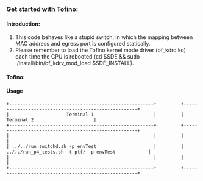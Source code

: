 ### Get started with Tofino:
#### Introduction: 
  1. This code behaves like a stupid switch, in which the mapping between MAC address and egress port is configured statically. 
  2. Please remember to load the Tofino kernel mode driver (bf_kdrc.ko) each time the CPU is rebooted (cd $SDE && sudo ./install/bin/bf_kdrv_mod_load $SDE_INSTALL).


#### Tofino:
#### Usage
  ```
  +-----------------------------------------------------+         +-----------------------------------------------------+
  |                     Terminal 1                      |         |                     Terminal 2                      |
  +-----------------------------------------------------+         +-----------------------------------------------------+
  |                                                     |         |                                                     |
  | ../../run_switchd.sh -p envTest                     |         | ../../run_p4_tests.sh -t ptf/ -p envTest            | 
  |                                                     |         |                                                     |
  +-----------------------------------------------------+         +-----------------------------------------------------+
  ```
